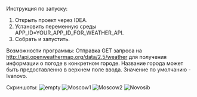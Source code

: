 Инструкция по запуску:

1) Открыть проект через IDEA.
2) Установить переменную среды APP_ID=YOUR_APP_ID_FOR_WEATHER_API.
3) Собрать и запустить.

Возможности программы:
Отправка GET запроса на http://api.openweathermap.org/data/2.5/weather для получения информации о погоде в конкретном городе. Название города может быть предоставленно в верхнем поле ввода. Значение по умолчанию - Ivanovo.

Скриншоты:
![empty](https://user-images.githubusercontent.com/23633595/168341720-b686c928-94e8-401a-9f1a-5fa48dcac461.png)
![Moscow1](https://user-images.githubusercontent.com/23633595/168341723-eaa915f1-dfe2-4fd0-bef2-2d205b9de58f.png)
![Moscow2](https://user-images.githubusercontent.com/23633595/168341727-219d0313-c9fd-4346-b444-5e64d86a889b.png)
![Novosib](https://user-images.githubusercontent.com/23633595/168341728-6eec55f7-462b-41f7-8503-0754fcd55e3b.png)
